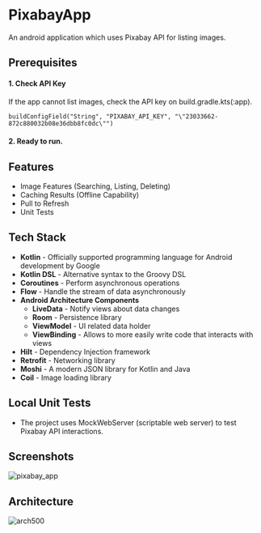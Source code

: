 # PixabayApp
An android application which uses Pixabay API for listing images.

## Prerequisites

#### 1. Check API Key

If the app cannot list images, check the API key on build.gradle.kts(:app).

	buildConfigField("String", "PIXABAY_API_KEY", "\"23033662-872c880032b08e36dbb8fc0dc\"")

#### 2. Ready to run.

## Features
- Image Features (Searching, Listing, Deleting)
- Caching Results (Offline Capability)
- Pull to Refresh
- Unit Tests

## Tech Stack
- **Kotlin** - Officially supported programming language for Android development by Google
- **Kotlin DSL** - Alternative syntax to the Groovy DSL
- **Coroutines** - Perform asynchronous operations
- **Flow** - Handle the stream of data asynchronously
- **Android Architecture Components**
  - **LiveData** - Notify views about data changes
  - **Room** - Persistence library
  - **ViewModel** - UI related data holder
  - **ViewBinding** - Allows to more easily write code that interacts with views
- **Hilt** - Dependency Injection framework
- **Retrofit** - Networking library
- **Moshi** - A modern JSON library for Kotlin and Java
- **Coil** - Image loading library
 
 ## Local Unit Tests
- The project uses MockWebServer (scriptable web server) to test Pixabay API interactions.

## Screenshots
![pixabay_app](https://user-images.githubusercontent.com/25778714/130410042-3f5d0962-3e1b-4c03-826c-ee89eb67a8d2.jpg)

## Architecture
![arch500](https://user-images.githubusercontent.com/25778714/113482640-3801f100-94a8-11eb-98d6-e15cb21a905b.png)

